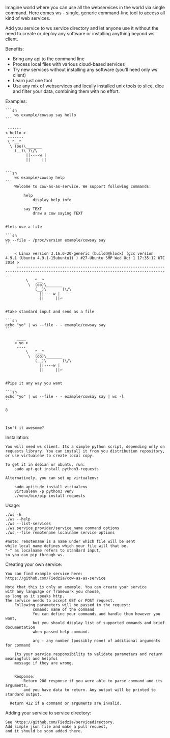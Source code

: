 Imagine world where you can use all the webservices in the world via single
command. Here comes ws - single, generic command-line tool to access all kind of web services.

Add you service to ws service directory and let anyone use it without 
the need to create or deploy any software or installing anything beyond ws client.

Benefits:

* Bring any api to the command line
* Process local files with various cloud-based services
* Try new services without installing any software (you'll need only ws client)
* Learn just one tool
* Use any mix of webservices and locally installed unix tools to slice, dice and filter your data,
  combining them with no effort.


Examples:

    ```sh
        ws example/cowsay say hello
    ```

     ------
    < hello >
     -------
     \ ^__^
      \ (oo)\_______
        (__)\ )\/\
             ||----w |
             ||     ||


    ```sh
        ws example/cowsay help
    ```
        Welcome to cow-as-as-service. We support following commands:

            help
                display help info

            say TEXT
                draw a cow saying TEXT


    #lets use a file
    
    ```sh
    ws --file - /proc/version example/cowsay say
    ```

        < Linux version 3.16.0-20-generic (buildd@klock) (gcc version 4.9.1 (Ubuntu 4.9.1-15ubuntu1) ) #27-Ubuntu SMP Wed Oct 1 17:35:12 UTC 2014 >
         ----------------------------------------------------------------------------------------------------------------------------------------- 
             \   ^__^
              \  (oo)\_______
                 (__)\       )\/\
                   ||----w |
                   ||     ||⏎  


    #take standard input and send as a file
    
    ```sh
    echo "yo" | ws --file - - example/cowsay say
    ```

         ____ 
        < yo >
         ---- 
             \   ^__^
              \  (oo)\_______
                 (__)\       )\/\
                   ||----w |
                   ||     ||⏎


    #Pipe it any way you want
    
    ```sh
    echo "yo" | ws --file - - example/cowsay say | wc -l
    ```
    
    8

        

    Isn't it awesome?





Installation:

    You will need ws client. Its a simple python script, depending only on
    requests library. You can install it from you distribution repository,
    or use virtualenv to create local copy.

    To get it in debian or ubuntu, run:
        sudo apt-get install python3-requests

    Alternatively, you can set up virtualenv:

        sudo aptitude install virtualenv
        virtualenv -p python3 venv
        ./venv/bin/pip install requests

Usage:

    ./ws -h
    ./ws --help
    ./ws --list-services
    ./ws service_provider/service_name command options
    ./ws --file remotename localname service options
    
    #note: remotename is a name under which file will be sent
    while local name defines which your file will that be.
    "-" as localname refers to standard input,
    so you can pip through ws.


Creating your own service:

    You can find example service here:
    https://github.com/Fiedzia/cow-as-as-service

    Note that this is only an example. You can create your service
    with any language or framework you choose,
    as long as it speaks http.
    The service needs to accept GET or POST request.
		Following parameters will be passed to the request:
				comand: name of the command
				You can define your commands and handle them however you want,
				but you should display list of supported cmmands and brief documentation
				when passed help command.

				arg - any number (possibly none) of additional arguments for command
		
		Its your service responsibility to validate parameters and return meaningfull and helpful
		message if they are wrong.


		Response:
			Return 200 response if you were able to parse command and its arguments,
			and you have data to return. Any output will be printed to standard output.
			
      Return 422 if a command or arguments are invalid.
			
				
    
Adding your service to service directory:

    See https://github.com/Fiedzia/servicedirectory.
    Add simple json file and make a pull request,
    and it should be soon added there.

